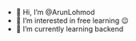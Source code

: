 - 👋 Hi, I’m @ArunLohmod
- 👀 I’m interested in free learning 😉
- 🌱 I’m currently learning backend

<!---
ArunLohmod/ArunLohmod is a ✨ special ✨ repository because its `README.md` (this file) appears on your GitHub profile.
You can click the Preview link to take a look at your changes.
--->
